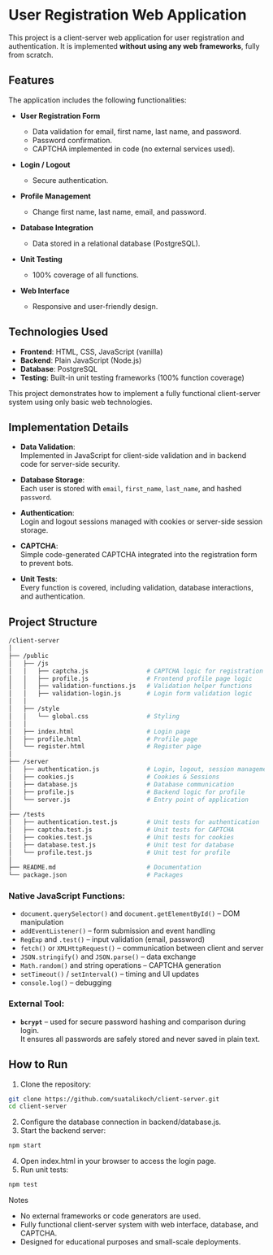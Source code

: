 # User Registration Web Application

This project is a client-server web application for user registration and authentication. It is implemented **without using any web frameworks**, fully from scratch.  

## Features

The application includes the following functionalities:

- **User Registration Form**  
  - Data validation for email, first name, last name, and password.
  - Password confirmation.
  - CAPTCHA implemented in code (no external services used).
  
- **Login / Logout**  
  - Secure authentication.
  
- **Profile Management**  
  - Change first name, last name, email, and password.

- **Database Integration**  
  - Data stored in a relational database (PostgreSQL).

- **Unit Testing**  
  - 100% coverage of all functions.

- **Web Interface**  
  - Responsive and user-friendly design.

## Technologies Used

- **Frontend**: HTML, CSS, JavaScript (vanilla)  
- **Backend**: Plain JavaScript (Node.js)  
- **Database**: PostgreSQL  
- **Testing**: Built-in unit testing frameworks (100% function coverage)  

This project demonstrates how to implement a fully functional client-server system using only basic web technologies.

## Implementation Details

- **Data Validation**:  
  Implemented in JavaScript for client-side validation and in backend code for server-side security.
  
- **Database Storage**:  
  Each user is stored with `email`, `first_name`, `last_name`, and hashed `password`.
  
- **Authentication**:  
  Login and logout sessions managed with cookies or server-side session storage.

- **CAPTCHA**:  
  Simple code-generated CAPTCHA integrated into the registration form to prevent bots.

- **Unit Tests**:  
  Every function is covered, including validation, database interactions, and authentication.

## Project Structure

```bash
/client-server
│
├── /public
│   ├── /js
│   │   ├── captcha.js                # CAPTCHA logic for registration
│   │   ├── profile.js                # Frontend profile page logic
│   │   ├── validation-functions.js   # Validation helper functions
│   │   ├── validation-login.js       # Login form validation logic
│   │
│   ├── /style
│   │   └── global.css                # Styling
│   │
│   ├── index.html                    # Login page
│   ├── profile.html                  # Profile page
│   └── register.html                 # Register page
│
├── /server
│   ├── authentication.js             # Login, logout, session management
│   ├── cookies.js                    # Cookies & Sessions
│   ├── database.js                   # Database communication
│   ├── profile.js                    # Backend logic for profile
│   └── server.js                     # Entry point of application
│
├── /tests
│   ├── authentication.test.js        # Unit tests for authentication
│   ├── captcha.test.js               # Unit tests for CAPTCHA
│   ├── cookies.test.js               # Unit tests for cookies
│   ├── database.test.js              # Unit test for database
│   └── profile.test.js               # Unit test for profile
│
├── README.md                         # Documentation
└── package.json                      # Packages
```

### Native JavaScript Functions:
- `document.querySelector()` and `document.getElementById()` – DOM manipulation  
- `addEventListener()` – form submission and event handling  
- `RegExp` and `.test()` – input validation (email, password)  
- `fetch()` or `XMLHttpRequest()` – communication between client and server  
- `JSON.stringify()` and `JSON.parse()` – data exchange  
- `Math.random()` and string operations – CAPTCHA generation  
- `setTimeout()` / `setInterval()` – timing and UI updates  
- `console.log()` – debugging  

### External Tool:
- **`bcrypt`** – used for secure password hashing and comparison during login.  
  It ensures all passwords are safely stored and never saved in plain text.

## How to Run

1. Clone the repository:

```bash
git clone https://github.com/suatalikoch/client-server.git
cd client-server
```

2. Configure the database connection in backend/database.js.
3. Start the backend server:

```bash
npm start
```

4. Open index.html in your browser to access the login page.
5. Run unit tests:

```bash
npm test
```

Notes
- No external frameworks or code generators are used.
- Fully functional client-server system with web interface, database, and CAPTCHA.
- Designed for educational purposes and small-scale deployments.
